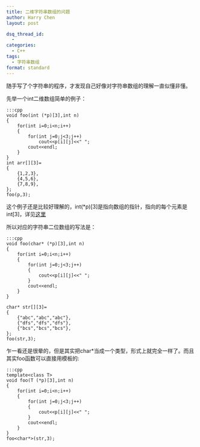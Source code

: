 ```yaml
---
title: 二维字符串数组的问题
author: Harry Chen
layout: post

dsq_thread_id:
  -
categories:
  - C++
tags:
  - 字符串数组
format: standard
---
```

  随手写了个字符串的程序，才发现自己好像对字符串数组的理解一直似懂非懂。

  先举一个int二维数组简单的例子：

<!--more-->

    :::cpp
    void foo(int (*p)[3],int n)
    {
        for(int i=0;i<n;i++)
        {
            for(int j=0;j<3;j++)
                cout<<p[i][j]<<" ";
            cout<<endl;
        }
    }
    int arr[][3]=
    {
        {1,2,3},
        {4,5,6},
        {7,8,9},
    };
    foo(p,3);

  这个例子还是比较好理解的，int(*p)[3]是指向数组的指针，指向的每个元素是int[3]，详见[这里][1]

  所以对应的字符串二位数组的写法是：

    :::cpp
    void foo(char* (*p)[3],int n)
    {
        for(int i=0;i<n;i++)
        {
            for(int j=0;j<3;j++)
            {
                cout<<p[i][j]<<" ";
            }
            cout<<endl;
        }
    }

    char* str[][3]=
    {
        {"abc","abc","abc"},
        {"dfs","dfs","dfs"},
        {"bcs","bcs","bcs"},
    };
    foo(str,3);

  乍一看还是很晕的，但是其实把char*当成一个类型，形式上就完全一样了。而且其实foo函数可以直接用模板的:


    :::cpp
    template<class T>
    void foo(T (*p)[3],int n)
    {
        for(int i=0;i<n;i++)
        {
            for(int j=0;j<3;j++)
            {
                cout<<p[i][j]<<" ";
            }
            cout<<endl;
        }
    }
    foo<char*>(str,3);

[1]: http://www.roybit.com/archives/830 "针数组，数组指针与函数指针"
